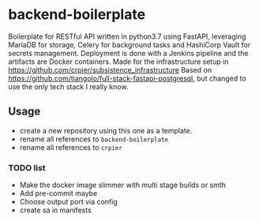 # backend-boilerplate
Boilerplate for RESTful API written in python3.7 using FastAPI, leveraging MariaDB for storage, Celery for background tasks and HashiCorp Vault for secrets management.
Deployment is done with a Jenkins pipeline and the artifacts are Docker containers.
Made for the infrastructure setup in https://github.com/crpier/subsistence_infrastructure
Based on https://github.com/tiangolo/full-stack-fastapi-postgresql, but changed to use the only tech stack I really know.

## Usage
- create a new repository using this one as a template.
- rename all references to `backend-boilerplate`
- rename all references to `crpier`

### TODO list
- Make the docker image slimmer with multi stage builds or smth
- Add pre-commit maybe
- Choose output port via config
- create sa in manifests
